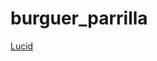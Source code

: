 # burguer_parrilla

[Lucid](https://lucid.app/lucidchart/0ddcce70-f8a7-458f-b128-18348a29b914/edit?invitationId=inv_2513d7aa-5e52-4c41-9218-b276039e2709)
